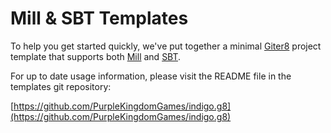 # Mill & SBT Templates

To help you get started quickly, we've put together a minimal [Giter8](https://www.foundweekends.org/giter8/) project template that supports both [Mill](https://mill-build.com/) and [SBT](https://www.scala-sbt.org/).

For up to date usage information, please visit the README file in the templates git repository:

[https://github.com/PurpleKingdomGames/indigo.g8](https://github.com/PurpleKingdomGames/indigo.g8)
